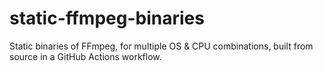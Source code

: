 # static-ffmpeg-binaries
Static binaries of FFmpeg, for multiple OS &amp; CPU combinations, built from source in a GitHub Actions workflow.
